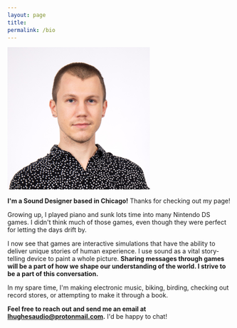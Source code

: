 ```yaml
---
layout: page
title: 
permalink: /bio
---
```


<img src="headshot.jpg" width="320" height="320" alt="Photo of Logan" class="center"> 

**I'm a Sound Designer based in Chicago!** Thanks for checking out my page!

Growing up, I played piano and sunk lots time into many Nintendo DS games. I didn't think much of those games, even though they were perfect for letting the days drift by.

I now see that games are interactive simulations that have the ability to deliver unique stories of human experience. I use sound as a vital story-telling device to paint a whole picture. **Sharing messages through games will be a part of how we shape our understanding of the world. I strive to be a part of this conversation.**

In my spare time, I'm making electronic music, biking, birding, checking out record stores, or attempting to make it through a book.

**Feel free to reach out and send me an email at lhughesaudio@protonmail.com.** I'd be happy to chat!